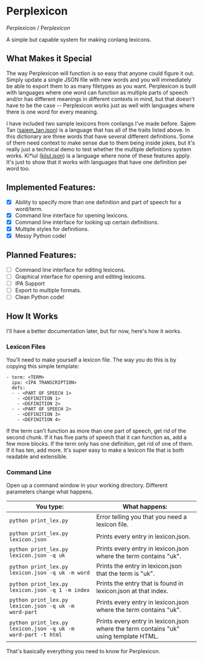 # Perplexicon

*Perplex*icon / Perp*lexicon*

A simple but capable system for making conlang lexicons. 

## What Makes it Special

The way Perplexicon will function is so easy that anyone could figure it out. Simply update a single JSON file with new words and you will immediately be able to export them to as many filetypes as you want. Perplexicon is built with languages where one word can function as multiple parts of speech and/or has different meanings in different contexts in mind, but that doesn't have to be the case -- Perplexicon works just as well with languages where there is one word for every meaning.

I have included two sample lexicons from conlangs I've made before. Sajem Tan ([sajem_tan.json](https://github.com/CodeTriangle/Perplexicon/blob/master/sajem_tan.json)) is a language that has all of the traits listed above. In this dictionary are three words that have several different definitions. Some of them need context to make sense due to them being inside jokes, but it's really just a technical demo to test whether the multiple definitions system works. Ki\*iul ([kiiul.json](https://github.com/CodeTriangle/Perplexicon/blob/master/kiiul.json)) is a language where none of these features apply. It's just to show that it works with languages that have one definition per word too.

## Implemented Features:

- [x] Ability to specify more than one definition and part of speech for a word/term.
- [x] Command line interface for opening lexicons.
- [x] Command line interface for looking up certain definitions.
- [x] Multiple styles for definitions.
- [x] Messy Python code!

## Planned Features:

- [ ] Command line interface for editing lexicons.
- [ ] Graphical interface for opening and editing lexicons.
- [ ] IPA Support
- [ ] Export to multiple formats.
- [ ] Clean Python code!

## How It Works

I'll have a better documentation later, but for now, here's how it works.

### Lexicon Files

You'll need to make yourself a lexicon file. The way you do this is by copying this simple template:

    - term: <TERM>
      ipa: <IPA TRANSCRIPTION>
      defs:
      - - <PART OF SPEECH 1>
        - <DEFINITION 1>
        - <DEFINITION 2>
      - - <PART OF SPEECH 2>
        - <DEFINITION 3>
        - <DEFINITION 4>

If the term can't function as more than one part of speech, get rid of the second chunk. If it has five parts of speech that it can function as, add a few more blocks. If the term only has one definition, get rid of one of them. If it has ten, add more. It's super easy to make a lexicon file that is both readable and extensible.

### Command Line

Open up a command window in your working directory. Different parameters change what happens.

| You type: | What happens: |
|-----------|---------------|
| `python print_lex.py` | Error telling you that you need a lexicon file. |
| `python print_lex.py lexicon.json` | Prints every entry in lexicon.json. |
| `python print_lex.py lexicon.json -q uk` | Prints every entry in lexicon.json where the term contains "uk". |
| `python print_lex.py lexicon.json -q uk -m word` | Prints the entry in lexicon.json that the term is "uk". |
| `python print_lex.py lexicon.json -q 1 -m index` | Prints the entry that is found in lexicon.json at that index. |
| `python print_lex.py lexicon.json -q uk -m word-part` | Prints every entry in lexicon.json where the term contains "uk". |
| `python print_lex.py lexicon.json -q uk -m word-part -t html` | Prints every entry in lexicon.json where the term contains "uk" using template HTML. |

That's basically everything you need to know for Perplexicon.
